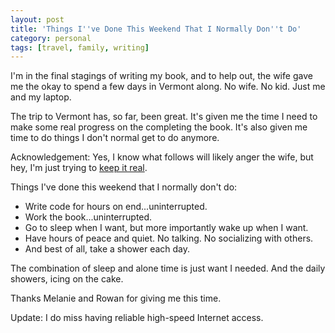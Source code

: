 ```yaml
---
layout: post
title: 'Things I''ve Done This Weekend That I Normally Don''t Do'
category: personal
tags: [travel, family, writing]
---
```


I'm in the final stagings of writing my book, and to help out, the wife gave me the okay to spend a few days in Vermont along. No wife. No kid. Just me and my laptop.

The trip to Vermont has, so far, been great. It's given me the time I need to make some real progress on the completing the book. It's also given me time to do things I don't normal get to do anymore.

Acknowledgement: Yes, I know what follows will likely anger the wife, but hey, I'm just trying to [keep it real](http://www.funnyordie.com/videos/2c8c4b3b58/chappelle-show-when-keeping-it-real-goes-wrong-1).

Things I've done this weekend that I normally don't do:
- Write code for hours on end...uninterrupted.
- Work the book...uninterrupted.
- Go to sleep when I want, but more importantly wake up when I want.
- Have hours of peace and quiet. No talking. No socializing with others.
- And best of all, take a shower each day.

The combination of sleep and alone time is just want I needed. And the daily showers, icing on the cake.

Thanks Melanie and Rowan for giving me this time.

Update: I do miss having reliable high-speed Internet access.
